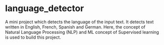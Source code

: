 # language_detector
A mini project which detects the language of the input text. It detects text written in English, French, Spanish and German. Here, the concept of Natural Language Processing (NLP) and ML concept of Supervised learning is used to build this project.
